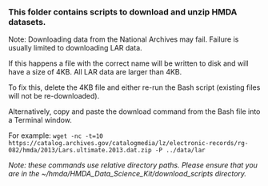 ### This folder contains scripts to download and unzip HMDA datasets.

Note: Downloading data from the National Archives may fail. Failure is usually limited to downloading LAR data.

If this happens a file with the correct name will be written to disk and will have a size of 4KB. All LAR data are larger than 4KB. 

To fix this, delete the 4KB file and either re-run the Bash script (existing files will not be re-downloaded).

Alternatively, copy and paste the download command from the Bash file into a Terminal window. 

For example: 
`wget -nc -t=10 https://catalog.archives.gov/catalogmedia/lz/electronic-records/rg-082/hmda/2013/Lars.ultimate.2013.dat.zip -P ../data/lar`

*Note: these commands use relative directory paths. Please ensure that you are in the ~/hmda/HMDA_Data_Science_Kit/download_scripts directory.*
